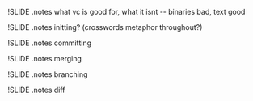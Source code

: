 !SLIDE
.notes what vc is good for, what it isnt -- binaries bad, text good

!SLIDE 
.notes initting? (crosswords metaphor throughout?)

!SLIDE
.notes committing

!SLIDE
.notes merging 

!SLIDE
.notes branching

!SLIDE
.notes diff
